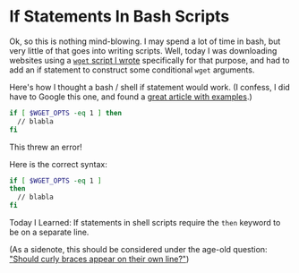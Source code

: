 # If Statements In Bash Scripts

Ok, so this is nothing mind-blowing. I may spend a lot of time in bash, but very little of that goes into writing scripts. Well, today I was downloading websites using a [`wget` script I wrote][1] specifically for that purpose, and had to add an if statement to construct some conditional `wget` arguments.

Here's how I thought a bash / shell if statement would work. (I confess, I did have to Google this one, and found a [great article with examples][2].)

```bash
if [ $WGET_OPTS -eq 1 ] then
  // blabla
fi
```

This threw an error!

Here is the correct syntax:

```bash
if [ $WGET_OPTS -eq 1 ]
then
  // blabla
fi
```

Today I Learned: If statements in shell scripts require the `then` keyword to be on a separate line.

(As a sidenote, this should be considered under the age-old question: ["Should curly braces appear on their own line?"][3])

[1]:https://bitbucket.org/snippets/mbornBCG/6eG6kn
[2]:http://bencane.com/2014/01/27/8-examples-of-bash-if-statements-to-get-you-started/
[3]:https://softwareengineering.stackexchange.com/questions/2715/should-curly-braces-appear-on-their-own-line
